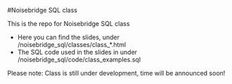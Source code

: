 #Noisebridge SQL class

This is the repo for Noisebridge SQL class
- Here you can find the slides, under /noisebridge_sql/classes/class_*.html
- The SQL code used in the slides in under /noisebridge_sql/code/class_examples.sql

Please note: Class is still under development, time will be announced soon!